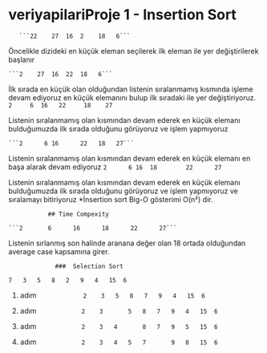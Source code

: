 # veriyapilariProje 1 -  Insertion Sort


       ```22  	27	16	2	 18	  6```

Öncelikle dizideki en küçük eleman seçilerek ilk eleman ile yer değiştirilerek başlanır

	```2    27	16	22	18	 6```

İlk sırada en küçük olan olduğundan listenin sıralanmamış kısmında işleme devam ediyoruz en küçük elemanını bulup ilk sıradaki ile yer değiştiriyoruz.
	```2	 6 	16	 22     18	  27```

Listenin sıralanmamış olan kısmından devam ederek en küçük elemanı bulduğumuzda ilk sırada olduğunu görüyoruz ve işlem yapmıyoruz

	```2	  6	16      22	 18	  27```

Listenin sıralanmamış olan kısmından devam ederek en küçük elemanı en başa alarak devam ediyoruz
	```2	  6	16	18        22      27```

Listenin sıralanmamış olan kısmından devam ederek en küçük elemanı bulduğumuzda ilk sırada olduğunu görüyoruz ve işlem yapmıyoruz ve sıralamayı bitiriyoruz
*İnsertion sort Big-O gösterimi O(n²) dir. 

               ## Time Compexity

	```2	   6	  16	  18	  22	  27```

Listenin sırlanmış son halinde aranana değer olan 18 ortada olduğundan average case kapsamına girer.

				 ###  Selection Sort

```
7	3	5	8	2	9	4	15	6
```


1. adım```             2	3	5	8	7	9	4	15	6```

1. adım ```            2	3       5	8	7	9	4	15	6```

1. adım ```            2	3	4       8	7	9	5	15	6```

1. adım ```            2	3	4	5	7       9	8	15	6```

